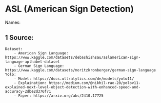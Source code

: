 # ASL (American Sign Detection)
Names:



## 1 Source:
    Dataset: 
        - American Sign Language: https://www.kaggle.com/datasets/debashishsau/aslamerican-sign-language-aplhabet-dataset
        - German Sign Language: https://www.kaggle.com/datasets/moritzkronberger/german-sign-language
    Yolo: 
        - Model: https://docs.ultralytics.com/de/models/yolo11/
        - Explaination: https://medium.com/@nikhil-rao-20/yolov11-explained-next-level-object-detection-with-enhanced-speed-and-accuracy-2dbe2d376f71
        - Paper: https://arxiv.org/abs/2410.17725

